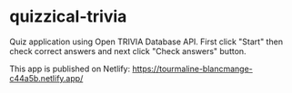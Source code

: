 # quizzical-trivia

Quiz application using Open TRIVIA Database API.
First click "Start" then check correct answers and next click "Check answers" button.

This app is published on Netlify:
https://tourmaline-blancmange-c44a5b.netlify.app/


